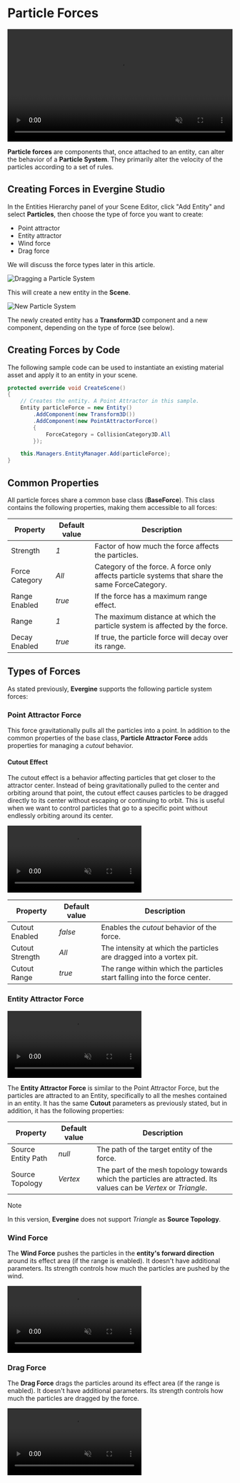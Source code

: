 # Particle Forces

<video autoplay loop muted width="100%" height="auto">
  <source src="images/particle_forces_header.mp4" type="video/mp4">
</video>

**Particle forces** are components that, once attached to an entity, can alter the behavior of a **Particle System**. They primarily alter the velocity of the particles according to a set of rules.

## Creating Forces in Evergine Studio

In the Entities Hierarchy panel of your Scene Editor, click "Add Entity" and select **Particles**, then choose the type of force you want to create:

* Point attractor
* Entity attractor
* Wind force
* Drag force

We will discuss the force types later in this article.

![Dragging a Particle System](images/add_particle_forces.png)

This will create a new entity in the **Scene**.

![New Particle System](images/new_force.png)

The newly created entity has a **Transform3D** component and a new component, depending on the type of force (see below).

## Creating Forces by Code

The following sample code can be used to instantiate an existing material asset and apply it to an entity in your scene.
```csharp
protected override void CreateScene()
{
    // Creates the entity. A Point Attractor in this sample.
    Entity particleForce = new Entity()
        .AddComponent(new Transform3D())
        .AddComponent(new PointAttractorForce()
        {
            ForceCategory = CollisionCategory3D.All
        });

    this.Managers.EntityManager.Add(particleForce);
}
```

## Common Properties

All particle forces share a common base class (**BaseForce**). This class contains the following properties, making them accessible to all forces:

| Property       | Default value | Description |
|----------------|----------------|-------------|
| Strength       | _1_            | Factor of how much the force affects the particles. |
| Force Category | _All_           | Category of the force. A force only affects particle systems that share the same ForceCategory. |
| Range Enabled  | _true_         | If the force has a maximum range effect. |
| Range          | _1_            | The maximum distance at which the particle system is affected by the force. |
| Decay Enabled  | _true_         | If true, the particle force will decay over its range. |

## Types of Forces

As stated previously, **Evergine** supports the following particle system forces:

### Point Attractor Force
This force gravitationally pulls all the particles into a point. In addition to the common properties of the base class, **Particle Attractor Force** adds properties for managing a _cutout_ behavior.

#### Cutout Effect
The cutout effect is a behavior affecting particles that get closer to the attractor center. Instead of being gravitationally pulled to the center and orbiting around that point, the cutout effect causes particles to be dragged directly to its center without escaping or continuing to orbit. This is useful when we want to control particles that go to a specific point without endlessly orbiting around its center.

<video autoplay loop muted width="auto" height="auto">
    <source src="images/cutout_on_off.mp4" type="video/mp4">
</video>

| Property        | Default value | Description                                                               |
|-----------------|----------------|---------------------------------------------------------------------------|
| Cutout Enabled  | _false_        | Enables the _cutout_ behavior of the force.                               |
| Cutout Strength | _All_          | The intensity at which the particles are dragged into a vortex pit.       |
| Cutout Range    | _true_         | The range within which the particles start falling into the force center. |

### Entity Attractor Force

<video autoplay loop muted width="auto" height="auto">
    <source src="images/entity_attractor.mp4" type="video/mp4">
</video>

The **Entity Attractor Force** is similar to the Point Attractor Force, but the particles are attracted to an Entity, specifically to all the meshes contained in an entity. It has the same **Cutout** parameters as previously stated, but in addition, it has the following properties:

| Property             | Default value | Description                                                |
|----------------------|----------------|------------------------------------------------------------|
| Source Entity Path   | _null_         | The path of the target entity of the force.                 |
| Source Topology      | _Vertex_       | The part of the mesh topology towards which the particles are attracted. Its values can be _Vertex_ or _Triangle_.|

>[!NOTE]
>In this version, **Evergine** does not support _Triangle_ as **Source Topology**.

### Wind Force

The **Wind Force** pushes the particles in the **entity's forward direction** around its effect area (if the range is enabled). It doesn't have additional parameters. Its strength controls how much the particles are pushed by the wind.

<video autoplay loop muted width="auto" height="auto">
    <source src="images/wind.mp4" type="video/mp4">
</video>

### Drag Force

The **Drag Force** drags the particles around its effect area (if the range is enabled). It doesn't have additional parameters. Its strength controls how much the particles are dragged by the force.

<video autoplay loop muted width="auto" height="auto">
    <source src="images/drag.mp4" type="video/mp4">
</video>